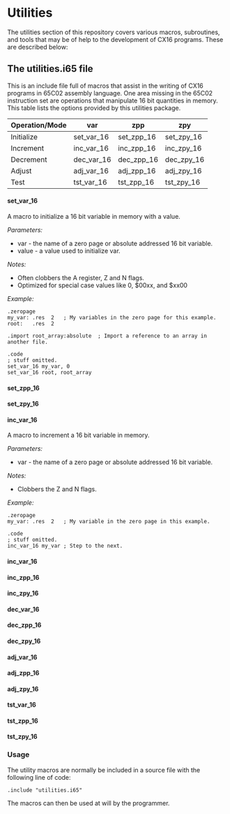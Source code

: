 # Utilities

The utilities section of this repository covers various macros, subroutines,
and tools that may be of help to the development of CX16 programs. These are
described below:

## The utilities.i65 file

This is an include file full of macros that assist in the writing of CX16
programs in 65C02 assembly language. One area missing in the 65C02 instruction
set are operations that manipulate 16 bit quantities in memory. This table
lists the options provided by this utilities package.

Operation/Mode | var        | zpp        | zpy
---------------|------------|------------|------------
Initialize     | set_var_16 | set_zpp_16 | set_zpy_16
Increment      | inc_var_16 | inc_zpp_16 | inc_zpy_16
Decrement      | dec_var_16 | dec_zpp_16 | dec_zpy_16
Adjust         | adj_var_16 | adj_zpp_16 | adj_zpy_16
Test           | tst_var_16 | tst_zpp_16 | tst_zpy_16

#### set_var_16

A macro to initialize a 16 bit variable in memory with a value.

*Parameters:*
* var - the name of a zero page or absolute addressed 16 bit variable.
* value - a value used to initialize var.

*Notes:*
* Often clobbers the A register, Z and N flags.
* Optimized for special case values like 0, $00xx, and $xx00

*Example:*

    .zeropage
    my_var: .res  2   ; My variables in the zero page for this example.
    root:   .res  2

    .import root_array:absolute  ; Import a reference to an array in another file.

    .code
    ; stuff omitted.
    set_var_16 my_var, 0
    set_var_16 root, root_array

#### set_zpp_16


#### set_zpy_16


#### inc_var_16

A macro to increment a 16 bit variable in memory.

*Parameters:*
* var - the name of a zero page or absolute addressed 16 bit variable.

*Notes:*
* Clobbers the Z and N flags.

*Example:*

    .zeropage
    my_var: .res  2   ; My variable in the zero page in this example.

    .code
    ; stuff omitted.
    inc_var_16 my_var ; Step to the next.

#### inc_var_16


#### inc_zpp_16


#### inc_zpy_16


#### dec_var_16


#### dec_zpp_16


#### dec_zpy_16


#### adj_var_16


#### adj_zpp_16


#### adj_zpy_16


#### tst_var_16


#### tst_zpp_16


#### tst_zpy_16


### Usage

The utility macros are normally be included in a source file with the following
line of code:

    .include "utilities.i65"

The macros can then be used at will by the programmer.
